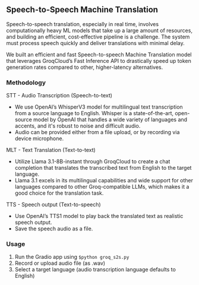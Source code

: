 ## Speech-to-Speech Machine Translation
Speech-to-speech translation, especially in real time, involves computationally heavy ML models that take up a large amount of resources, and building an efficient, cost-effective pipeline is a challenge. The system must process speech quickly and deliver translations with minimal delay.

We built an efficient and fast Speech-to-speech Machine Translation model that leverages GroqCloud’s Fast Inference API to drastically speed up token generation rates compared to other, higher-latency alternatives. 

### Methodology

STT - Audio Transcription (Speech-to-text)

* We use OpenAI’s WhisperV3 model for multilingual text transcription from a source language to English. Whisper is a state-of-the-art, open-source model by OpenAI that handles a wide variety of languages and accents, and it's robust to noise and difficult audio.
* Audio can be provided either from a file upload, or by recording via device microphone. 

MLT - Text Translation (Text-to-text)

* Utilize Llama 3.1-8B-instant through GroqCloud to create a chat completion that translates the transcribed text from English to the target language. 
* Llama 3.1 excels in its multilingual capabilities and wide support for other languages compared to other Groq-compatible LLMs, which makes it a good choice for the translation task. 

TTS - Speech output (Text-to-speech)

* Use OpenAI’s TTS1 model to play back the translated text as realistic speech output.
* Save the speech audio as a file.

### Usage
1) Run the Gradio app using `$python groq_s2s.py`
2) Record or upload audio file (as .wav)
3) Select a target language (audio transcription language defaults to English)
